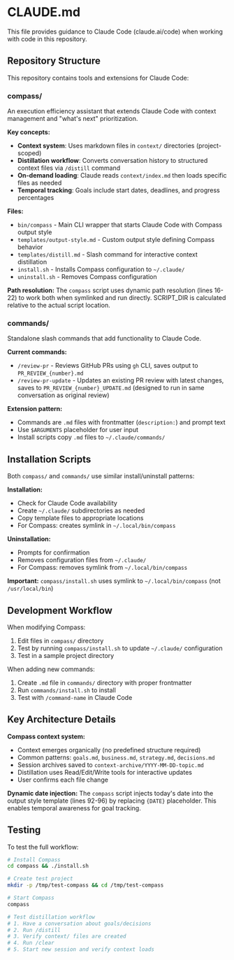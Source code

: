 # CLAUDE.md

This file provides guidance to Claude Code (claude.ai/code) when working with code in this repository.

## Repository Structure

This repository contains tools and extensions for Claude Code:

### compass/
An execution efficiency assistant that extends Claude Code with context management and "what's next" prioritization.

**Key concepts:**
- **Context system**: Uses markdown files in `context/` directories (project-scoped)
- **Distillation workflow**: Converts conversation history to structured context files via `/distill` command
- **On-demand loading**: Claude reads `context/index.md` then loads specific files as needed
- **Temporal tracking**: Goals include start dates, deadlines, and progress percentages

**Files:**
- `bin/compass` - Main CLI wrapper that starts Claude Code with Compass output style
- `templates/output-style.md` - Custom output style defining Compass behavior
- `templates/distill.md` - Slash command for interactive context distillation
- `install.sh` - Installs Compass configuration to `~/.claude/`
- `uninstall.sh` - Removes Compass configuration

**Path resolution:** The `compass` script uses dynamic path resolution (lines 16-22) to work both when symlinked and run directly. SCRIPT_DIR is calculated relative to the actual script location.

### commands/
Standalone slash commands that add functionality to Claude Code.

**Current commands:**
- `/review-pr` - Reviews GitHub PRs using `gh` CLI, saves output to `PR_REVIEW_{number}.md`
- `/review-pr-update` - Updates an existing PR review with latest changes, saves to `PR_REVIEW_{number}_UPDATE.md` (designed to run in same conversation as original review)

**Extension pattern:**
- Commands are `.md` files with frontmatter (`description:`) and prompt text
- Use `$ARGUMENTS` placeholder for user input
- Install scripts copy `.md` files to `~/.claude/commands/`

## Installation Scripts

Both `compass/` and `commands/` use similar install/uninstall patterns:

**Installation:**
- Check for Claude Code availability
- Create `~/.claude/` subdirectories as needed
- Copy template files to appropriate locations
- For Compass: creates symlink in `~/.local/bin/compass`

**Uninstallation:**
- Prompts for confirmation
- Removes configuration files from `~/.claude/`
- For Compass: removes symlink from `~/.local/bin/compass`

**Important:** `compass/install.sh` uses symlink to `~/.local/bin/compass` (not `/usr/local/bin`)

## Development Workflow

When modifying Compass:
1. Edit files in `compass/` directory
2. Test by running `compass/install.sh` to update `~/.claude/` configuration
3. Test in a sample project directory

When adding new commands:
1. Create `.md` file in `commands/` directory with proper frontmatter
2. Run `commands/install.sh` to install
3. Test with `/command-name` in Claude Code

## Key Architecture Details

**Compass context system:**
- Context emerges organically (no predefined structure required)
- Common patterns: `goals.md`, `business.md`, `strategy.md`, `decisions.md`
- Session archives saved to `context-archive/YYYY-MM-DD-topic.md`
- Distillation uses Read/Edit/Write tools for interactive updates
- User confirms each file change

**Dynamic date injection:**
The `compass` script injects today's date into the output style template (lines 92-96) by replacing `{DATE}` placeholder. This enables temporal awareness for goal tracking.

## Testing

To test the full workflow:
```bash
# Install Compass
cd compass && ./install.sh

# Create test project
mkdir -p /tmp/test-compass && cd /tmp/test-compass

# Start Compass
compass

# Test distillation workflow
# 1. Have a conversation about goals/decisions
# 2. Run /distill
# 3. Verify context/ files are created
# 4. Run /clear
# 5. Start new session and verify context loads
```
